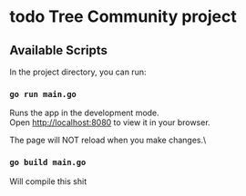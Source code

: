 # todo Tree Community project

## Available Scripts

In the project directory, you can run:

### `go run main.go`

Runs the app in the development mode.\
Open [http://localhost:8080](http://localhost:3000) to view it in your browser.

The page will NOT reload when you make changes.\

### `go build main.go`

Will compile this shit 
